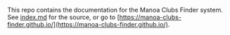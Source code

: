 This repo contains the documentation for the Manoa Clubs Finder system. See [index.md](index.md) for the source, or go to [https://manoa-clubs-finder.github.io/](https://manoa-clubs-finder.github.io/).
